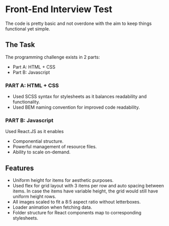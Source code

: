 # Front-End Interview Test
The code is pretty basic and not overdone with the aim to keep things functional yet simple.

## The Task

The programming challenge exists in 2 parts:
* Part A: HTML + CSS
* Part B: Javascript

### PART A: HTML + CSS

* Used SCSS syntax for stylesheets as it balances readability and functionality.
* Used BEM naming convention for improved code readability.

### PART B: Javascript

Used React.JS as it enables
* Componential structure.
* Powerful management of resource files.
* Ability to scale on-demand.

## Features

* Uniform height for items for aesthetic purposes.
* Used flex for grid layout with 3 items per row and auto spacing between items. In case the items have variable height, the grid would still have uniform height rows.
* All images scaled to fit a 8:5 aspect ratio without letterboxes.
* Loader animation when fetching data.
* Folder structure for React components map to corresponding stylesheets.
